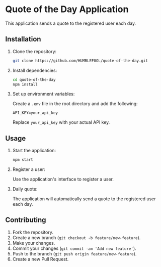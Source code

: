 # Quote of the Day Application

This application sends a quote to the registered user each day.

## Installation

1. Clone the repository:

   ```bash
   git clone https://github.com/HUMBLEF0OL/quote-of-the-day.git
   ```

2. Install dependencies:

   ```bash
   cd quote-of-the-day
   npm install
   ```

3. Set up environment variables:

   Create a `.env` file in the root directory and add the following:

   ```plaintext
   API_KEY=your_api_key
   ```

   Replace `your_api_key` with your actual API key.

## Usage

1. Start the application:

   ```bash
   npm start
   ```

2. Register a user:

   Use the application's interface to register a user.

3. Daily quote:

   The application will automatically send a quote to the registered user each day.

## Contributing

1. Fork the repository.
2. Create a new branch (`git checkout -b feature/new-feature`).
3. Make your changes.
4. Commit your changes (`git commit -am 'Add new feature'`).
5. Push to the branch (`git push origin feature/new-feature`).
6. Create a new Pull Request.
